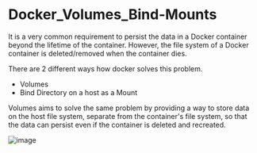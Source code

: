 # Docker_Volumes_Bind-Mounts

It is a very common requirement to persist the data in a Docker container beyond the lifetime of the container. However, the file system of a Docker container is deleted/removed when the container dies.

There are 2 different ways how docker solves this problem.

- Volumes
- Bind Directory on a host as a Mount

Volumes aims to solve the same problem by providing a way to store data on the host file system, separate from the container's file system, so that the data can persist even if the container is deleted and recreated.

![image](https://github.com/Pavan-1997/Docker_Volumes_Bind-Mounts/assets/32020205/8c9bd3af-3e7a-4f8e-a5d9-bec833abe381)
